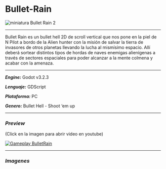 # Bullet-Rain
![miniatura Bullet Rain 2](https://user-images.githubusercontent.com/22348284/113366533-db7bc600-932f-11eb-8af5-74f84751f04d.jpg)
***
Bullet Rain es un bullet hell 2D de scroll vertical que nos pone en la piel de N Pilot a bordo de la Alien hunter con la misión de salvar la tierra de invasores de otros planetas llevando la lucha al mismísimo espacio. Allí deberá sortear distintos tipos de hordas de naves enemigas alienígenas a través de sectores espaciales para poder alcanzar a la mente colmena y acabar con la amenaza.
***
***Engine:*** Godot v3.2.3

***Lenguaje:*** GDScript

***Plataforma:*** PC

***Genero:*** Bullet Hell - Shoot ‘em up
***
### ***Preview***
(Click en la imagen para abrir video en youtube)

[![Gameplay BulletRain](https://img.youtube.com/vi/rQX_XEziqoI/0.jpg)](https://www.youtube.com/watch?v=rQX_XEziqoI)
***
### ***Imagenes***
